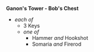 ﻿**Ganon's Tower - Bob's Chest**

- *each of*
  - 3 Keys
  - *one of*
    - Hammer *and* Hookshot
    - Somaria *and* Firerod
